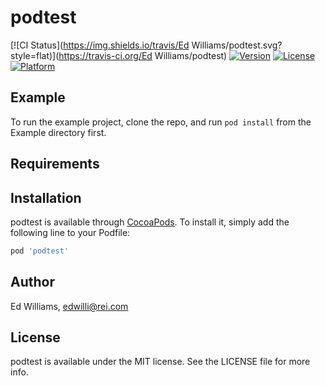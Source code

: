 # podtest

[![CI Status](https://img.shields.io/travis/Ed Williams/podtest.svg?style=flat)](https://travis-ci.org/Ed Williams/podtest)
[![Version](https://img.shields.io/cocoapods/v/podtest.svg?style=flat)](https://cocoapods.org/pods/podtest)
[![License](https://img.shields.io/cocoapods/l/podtest.svg?style=flat)](https://cocoapods.org/pods/podtest)
[![Platform](https://img.shields.io/cocoapods/p/podtest.svg?style=flat)](https://cocoapods.org/pods/podtest)

## Example

To run the example project, clone the repo, and run `pod install` from the Example directory first.

## Requirements

## Installation

podtest is available through [CocoaPods](https://cocoapods.org). To install
it, simply add the following line to your Podfile:

```ruby
pod 'podtest'
```

## Author

Ed Williams, edwilli@rei.com

## License

podtest is available under the MIT license. See the LICENSE file for more info.
